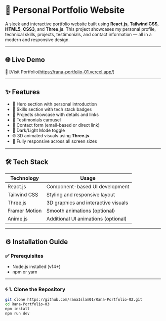 # 💼 Personal Portfolio Website

A sleek and interactive portfolio website built using **React.js**, **Tailwind CSS**, **HTML5**, **CSS3**, and **Three.js**. This project showcases my personal profile, technical skills, projects, testimonials, and contact information — all in a modern and responsive design.

---

## 🌐 Live Demo

🔗 [Visit Portfolio(https://rana-portfolio-01.vercel.app/)

---

## ✨ Features

- 👋 Hero section with personal introduction
- 🧠 Skills section with tech stack badges
- 💼 Projects showcase with details and links
- 📜 Testimonials carousel
- 📧 Contact form (email-based or direct link)
- 🌙 Dark/Light Mode toggle
- 🌐 3D animated visuals using **Three.js**
- 📱 Fully responsive across all screen sizes

---

## 🛠 Tech Stack

| Technology   | Usage                              |
|--------------|-------------------------------------|
| React.js     | Component-based UI development      |
| Tailwind CSS | Styling and responsive layout       |
| Three.js     | 3D graphics and interactive visuals |
| Framer Motion| Smooth animations (optional)        |
| Anime.js     | Additional UI animations (optional) |

---

## ⚙️ Installation Guide

### ✅ Prerequisites

- Node.js installed (v14+)
- npm or yarn

---

### 🌀 1. Clone the Repository

```bash
git clone https://github.com/ranaIslam01/Rana-Portfolio-02.git
cd Rana-Portfolio-03
npm install
npm run dev
